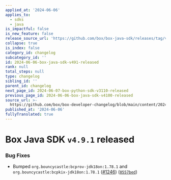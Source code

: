 ```yaml
---
applied_at: '2024-06-06'
applies_to:
  - sdks
  - java
is_impactful: false
is_new_feature: false
release_source_url: 'https://github.com/box/box-java-sdk/releases/tag/v4.9.1'
collapse: true
is_index: false
category_id: changelog
subcategory_id: ''
id: 2024-06-06-box-java-sdk-v491-released
rank: null
total_steps: null
type: changelog
sibling_id: ''
parent_id: changelog
next_page_id: 2024-06-07-box-python-sdk-v3110-released
previous_page_id: 2024-06-06-box-java-sdk-v4100-released
source_url: >-
  https://github.com/box/box-developer-changelog/blob/main/content/2024/06-06-box-java-sdk-v491-released.md
published_at: '2024-06-06'
fullyTranslated: true
---
```

# Box Java SDK `v4.9.1` released

### Bug Fixes

* Bumped `org.bouncycastle:bcprov-jdk18on:1.78.1` and `org.bouncycastle:bcpkix-jdk18on:1.78.1` ([#1246][1]) ([`0557bed`][2])

[1]: https://github.com/box/box-java-sdk/issues/1246

[2]: https://github.com/box/box-java-sdk/commit/0557bed2b65d1be717b64a612d74fca73ba21096
